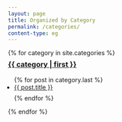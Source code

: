 ```yaml
---
layout: page
title: Organized by Category
permalink: /categories/
content-type: eg
---
```


<p></p>
<main class="all-posts text-container">
    {% for category in site.categories %}
        <div class="pure-u-1 tags">
        <h3 style="margin-top: 0.5em;" id="{{ category | first }}"><a href="{{site.url}}/categories/{{ category | first | slugify }}">{{ category | first  }}</a></h3>
            <ul style="padding: 0 2em 0 1em;">
            {% for post in category.last %}
                <li id="category-content" style="padding-bottom: 0.6em;"><a href="{{post.url}}">{{ post.title }}</a></li>
            {% endfor %}
            </ul>
        </div>
    {% endfor %}
</main>
<br/>
